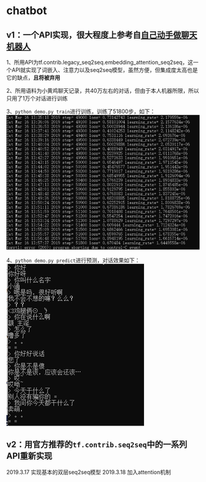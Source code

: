 # chatbot
## v1：一个API实现，很大程度上参考自[自己动手做聊天机器人](http://www.shareditor.com/blogshow?blogId=136)
1、所用API为tf.contrib.legacy_seq2seq.embedding_attention_seq2seq，这一个API就实现了词嵌入、注意力以及seq2seq模型，虽然方便，但集成度太高也是它的缺点，**且将被弃用**  

2、所用语料为小黄鸡聊天记录，共40万左右的对话，但由于本人机器所限，所以只用了1万个对话进行训练

3、`python demo.py train`进行训练，训练了51800步，如下：  
![](chatbot_v1/chatbot_v1_loss.png)

4、`python demo.py predict`进行预测，对话效果如下：  
![](chatbot_v1/chatbot_v1_predict.png)  

## v2：用官方推荐的`tf.contrib.seq2seq`中的一系列API重新实现  
2019.3.17  实现基本的双层seq2seq模型
2019.3.18  加入attention机制